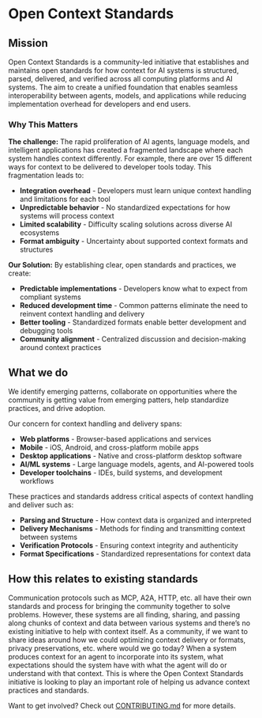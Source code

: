 # Open Context Standards

## **Mission**

Open Context Standards is a community-led initiative that establishes and maintains open standards for how context for AI systems is structured, parsed, delivered, and verified across all computing platforms and AI systems. The aim to create a unified foundation that enables seamless interoperability between agents, models, and applications while reducing implementation overhead for developers and end users.

### **Why This Matters**

**The challenge:** The rapid proliferation of AI agents, language models, and intelligent applications has created a fragmented landscape where each system handles context differently. For example, there are over 15 different ways for context to be delivered to developer tools today. This fragmentation leads to:

- **Integration overhead** - Developers must learn unique context handling and limitations for each tool
- **Unpredictable behavior** - No standardized expectations for how systems will process context
- **Limited scalability** - Difficulty scaling solutions across diverse AI ecosystems
- **Format ambiguity** - Uncertainty about supported context formats and structures

**Our Solution:** By establishing clear, open standards and practices, we create:

- **Predictable implementations** - Developers know what to expect from compliant systems
- **Reduced development time** - Common patterns eliminate the need to reinvent context handling and delivery
- **Better tooling** - Standardized formats enable better development and debugging tools
- **Community alignment** - Centralized discussion and decision-making around context practices

## **What we do**

We identify emerging patterns, collaborate on opportunities where the community is getting value from emerging patters, help standardize practices, and drive adoption.

Our concern for context handling and delivery spans:

- **Web platforms** - Browser-based applications and services
- **Mobile** - iOS, Android, and cross-platform mobile apps
- **Desktop applications** - Native and cross-platform desktop software
- **AI/ML systems** - Large language models, agents, and AI-powered tools
- **Developer toolchains** - IDEs, build systems, and development workflows

These practices and standards address critical aspects of context handling and deliver such as:

- **Parsing and Structure** - How context data is organized and interpreted
- **Delivery Mechanisms** - Methods for finding and transmitting context between systems
- **Verification Protocols** - Ensuring context integrity and authenticity
- **Format Specifications** - Standardized representations for context data

## How this relates to existing standards

Communication protocols such as MCP, A2A, HTTP, etc. all have their own standards and process for bringing the community together to solve problems. However, these systems are all finding, sharing, and passing along chunks of context and data between various systems and there’s no existing initiative to help with context itself. As a community, if we want to share ideas around how we could optimizing context delivery or formats, privacy preservations, etc. where would we go today? When a system produces context for an agent to incorporate into its system, what expectations should the system have with what the agent will do or understand with that context. This is where the Open Context Standards initiative is looking to play an important role of helping us advance context practices and standards.


Want to get involved? Check out [CONTRIBUTING.md](./CONTRIBUTING.md) for more details.
